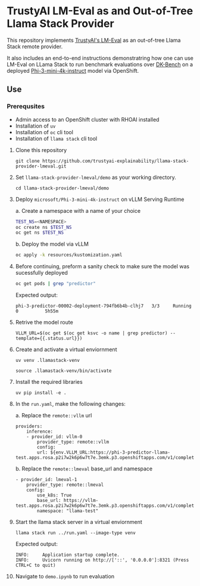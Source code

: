 # TrustyAI LM-Eval as and Out-of-Tree Llama Stack Provider

This repository implements [TrustyAI's LM-Eval](https://trustyai-explainability.github.io/trustyai-site/main/lm-eval-tutorial.html) as an out-of-tree Llama Stack remote provider.

It also includes an end-to-end instructions demonstratring how one can use LM-Eval on LLama Stack to run benchmark evaluations over [DK-Bench](https://github.com/instructlab/instructlab/blob/main/src/instructlab/model/evaluate.py#L30) on a deployed [Phi-3-mini-4k-instruct](https://huggingface.co/microsoft/Phi-3-mini-4k-instruct) model via OpenShift.

## Use
### Prerequsites
* Admin access to an OpenShift cluster with RHOAI installed
* Installation of `uv`
* Installation of `oc` cli tool
* Installation of `llama stack` cli tool

1. Clone this repository
    ```
    git clone https://github.com/trustyai-explainability/llama-stack-provider-lmeval.git
    ```

2. Set `llama-stack-provider-lmeval/demo` as your working directory.
    ```
    cd llama-stack-provider-lmeval/demo
    ```

3. Deploy `microsoft/Phi-3-mini-4k-instruct` on vLLM Serving Runtime

    a. Create a namespace with a name of your choice
    ```bash
    TEST_NS=<NAMESPACE>
    oc create ns $TEST_NS
    oc get ns $TEST_NS
    ```

    b. Deploy the model via vLLM
    ```bash
    oc apply -k resources/kustomization.yaml
    ```

4. Before continuing, preform a sanity check to make sure the model was sucessfully deployed
    ```bash
    oc get pods | grep "predictor"
    ```

    Expected output:
    ```
    phi-3-predictor-00002-deployment-794fb6b4b-clhj7   3/3     Running   0          5h55m
    ```

5. Retrive the model route
    ```
    VLLM_URL=$(oc get $(oc get ksvc -o name | grep predictor) --template={{.status.url}})
    ```
6. Create and activate a virtual enviornment
    ```
    uv venv .llamastack-venv
    ```

    ```
    source .llamastack-venv/bin/activate
    ```

7. Install the required libraries
    ```
    uv pip install -e .
    ```

8. In the `run.yaml`, make the following changes:

    a. Replace the `remote::vllm` url
    ```
    providers:
        inference:
        - provider_id: vllm-0
            provider_type: remote::vllm
            config:
            url: ${env.VLLM_URL:https://phi-3-predictor-llama-test.apps.rosa.p2i7w2k6p6w7t7e.3emk.p3.openshiftapps.com/v1/completions}
    ```

    b. Replace the `remote::lmeval` base_url and namespace
    ```
    - provider_id: lmeval-1
        provider_type: remote::lmeval
        config:
            use_k8s: True
            base_url: https://vllm-test.apps.rosa.p2i7w2k6p6w7t7e.3emk.p3.openshiftapps.com/v1/completions
            namespace: "llama-test"
    ```

9. Start the llama stack server in a virtual enviornment
    ```
    llama stack run ../run.yaml --image-type venv
    ```

    Expected output:
    ```
    INFO:     Application startup complete.
    INFO:     Uvicorn running on http://['::', '0.0.0.0']:8321 (Press CTRL+C to quit)
    ```

10. Navigate to `demo.ipynb` to run evaluation
